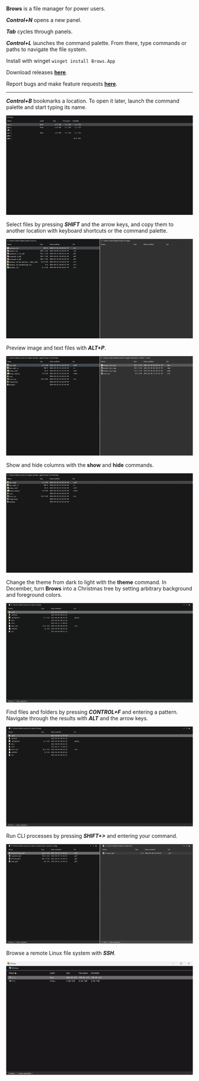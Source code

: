 **Brows** is a file manager for power users.

***Control+N*** opens a new panel.

***Tab*** cycles through panels.

***Control+L*** launches the command palette. From there, type commands or paths to navigate the file system.

Install with winget `winget install Brows.App`

Download releases **[here](https://github.com/brows-app/brows/releases)**.

Report bugs and make feature requests **[here](https://github.com/brows-app/brows/issues)**.

--------

***Control+B*** bookmarks a location. To open it later, launch the command palette and start typing its name.

![Open a bookmark](assets/img/BookmarkOpen.gif)

Select files by pressing ***SHIFT*** and the arrow keys, and copy them to another location with keyboard shortcuts or the command palette.

![Copy files](assets/img/CopyNext.gif)

Preview image and text files with ***ALT+P***.

![Preview files](assets/img/Preview.gif)

Show and hide columns with the **show** and **hide** commands.

![Show columns](assets/img/Show.gif)

Change the theme from dark to light with the **theme** command. In December, turn **Brows** into a Christmas tree by setting arbitrary background and foreground colors.

![Theme colors](assets/img/Theme.gif)

Find files and folders by pressing ***CONTROL+F*** and entering a pattern. Navigate through the results with ***ALT*** and the arrow keys.

![Find files and folders](assets/img/Find.gif)

Run CLI processes by pressing ***SHIFT+>*** and entering your command.

![Process commands](assets/img/Process.gif)

Browse a remote Linux file system with ***SSH***.

![SSH connection](assets/img/SSH.gif)